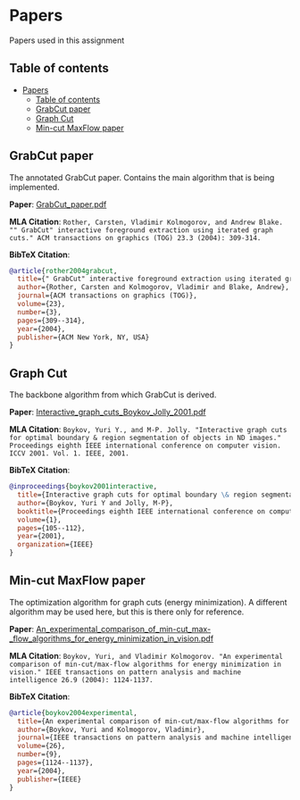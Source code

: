 # Papers

Papers used in this assignment

## Table of contents

- [Papers](#papers)
    - [Table of contents](#table-of-contents)
    - [GrabCut paper](#grabcut-paper)
    - [Graph Cut](#graph-cut)
    - [Min-cut MaxFlow paper](#min-cut-maxflow-paper)

## GrabCut paper

The annotated GrabCut paper. Contains the main algorithm that is being implemented.

**Paper**: [GrabCut_paper.pdf](./GrabCut_paper.pdf)

**MLA Citation**: `Rother, Carsten, Vladimir Kolmogorov, and Andrew Blake. "" GrabCut" interactive foreground extraction using iterated graph cuts." ACM transactions on graphics (TOG) 23.3 (2004): 309-314.`

**BibTeX Citation**:

```bib
@article{rother2004grabcut,
  title={" GrabCut" interactive foreground extraction using iterated graph cuts},
  author={Rother, Carsten and Kolmogorov, Vladimir and Blake, Andrew},
  journal={ACM transactions on graphics (TOG)},
  volume={23},
  number={3},
  pages={309--314},
  year={2004},
  publisher={ACM New York, NY, USA}
}
```

## Graph Cut

The backbone algorithm from which GrabCut is derived.

**Paper**: [Interactive_graph_cuts_Boykov_Jolly_2001.pdf](./Interactive_graph_cuts_Boykov_Jolly_2001.pdf)

**MLA Citation**: `Boykov, Yuri Y., and M-P. Jolly. "Interactive graph cuts for optimal boundary & region segmentation of objects in ND images." Proceedings eighth IEEE international conference on computer vision. ICCV 2001. Vol. 1. IEEE, 2001.`

**BibTeX Citation**:

```bib
@inproceedings{boykov2001interactive,
  title={Interactive graph cuts for optimal boundary \& region segmentation of objects in ND images},
  author={Boykov, Yuri Y and Jolly, M-P},
  booktitle={Proceedings eighth IEEE international conference on computer vision. ICCV 2001},
  volume={1},
  pages={105--112},
  year={2001},
  organization={IEEE}
}
```

## Min-cut MaxFlow paper

The optimization algorithm for graph cuts (energy minimization). A different algorithm may be used here, but this is there only for reference.

**Paper**: [An_experimental_comparison_of_min-cut_max-_flow_algorithms_for_energy_minimization_in_vision.pdf](./An_experimental_comparison_of_min-cut_max-_flow_algorithms_for_energy_minimization_in_vision.pdf)

**MLA Citation**: `Boykov, Yuri, and Vladimir Kolmogorov. "An experimental comparison of min-cut/max-flow algorithms for energy minimization in vision." IEEE transactions on pattern analysis and machine intelligence 26.9 (2004): 1124-1137.`

**BibTeX Citation**:

```bib
@article{boykov2004experimental,
  title={An experimental comparison of min-cut/max-flow algorithms for energy minimization in vision},
  author={Boykov, Yuri and Kolmogorov, Vladimir},
  journal={IEEE transactions on pattern analysis and machine intelligence},
  volume={26},
  number={9},
  pages={1124--1137},
  year={2004},
  publisher={IEEE}
}
```
